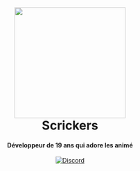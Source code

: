 <h1 align="center">
    <a href="https://discord.gg/HgvSeNR"><img src="https://cdn.discordapp.com/attachments/693389469692461077/747050996836073492/3d39686f1d033328a494d28e2e1d9427.png" width="256px"></a>
  <br>
    Scrickers
  <br>
 </h1>
<h4 align="center">Développeur de 19 ans qui adore les animé</h4>
  <p align="center">
      <a href="https://discord.gg/En6aXbA" target="_blank"><img src="https://discordapp.com/api/guilds/547442742444163073/embed.png" alt="Discord"></a>
  </p>
  
